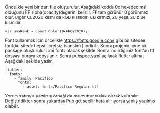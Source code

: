 Öncelikle yeni bir dart file oluşturulur.
 Aşağıdaki kodda 0x hexedecimal olduğunu FF alpha(opacity)değerini belirlir. FF tam görünür 0 görünmez olur. Diğer CB2020 kısmı da RGB kısmıdır. CB kırmızı, 20 yeşil, 20 blue kısmıdır.
 
```
var anaRenk = const Color(0xFFCB2020);
```

Font kullanmak için öncelikle https://fonts.google.com/ gibi bir siteden font(bu sitede hepsi ücretsiz lisanslıdır) indirilir.
Sonra projenin içine bir package oluşturulur ismi fonts olacak şekilde. Sonra indirdiğimiz font'un ttf dosyası buraya kopyalanır. Sonra pubspec.yaml açılarak flutter altına, Aşağıdaki şekilde yazlır. 
```
flutter:
  fonts:
    - family: Pacifico
      fonts:
        - asset: fonts/Pacifico-Regular.ttf
```
Yorum satırıyla yazılmış örneği de mevcuttur taslak olarak kullanılır. Değiştridikten sonra yukardan Pub get seçilir hata alınıyorsa yanlış yazılmış olabilir.
